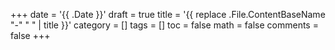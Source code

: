 +++
date = '{{ .Date }}'
draft = true
title = '{{ replace .File.ContentBaseName "-" " " | title }}'
category = []
tags = []
toc = false
math = false
comments = false
+++
